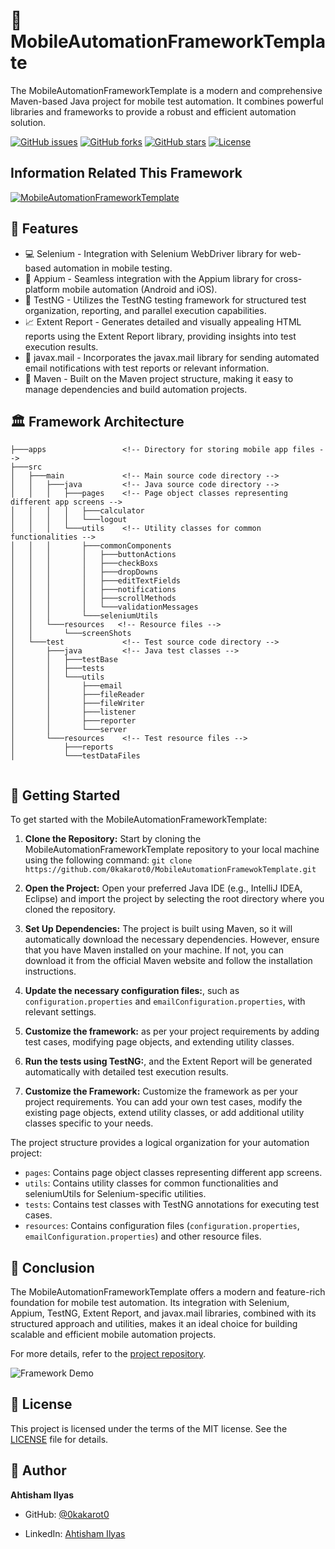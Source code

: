# 📱 MobileAutomationFrameworkTemplate

The MobileAutomationFrameworkTemplate is a modern and comprehensive Maven-based Java project for mobile test automation. It combines powerful libraries and frameworks to provide a robust and efficient automation solution.

<!-- ![Framework Logo](https://github.com/0kakarot0/MobileAutomationFramewokTemplate/blob/master/light.png)
 -->
[![GitHub issues](https://img.shields.io/github/issues/0kakarot0/MobileAutomationFramewokTemplate)](https://github.com/0kakarot0/MobileAutomationFramewokTemplate/issues)
[![GitHub forks](https://img.shields.io/github/forks/0kakarot0/MobileAutomationFramewokTemplate)](https://github.com/0kakarot0/MobileAutomationFramewokTemplate/network)
[![GitHub stars](https://img.shields.io/github/stars/0kakarot0/MobileAutomationFramewokTemplate)](https://github.com/0kakarot0/MobileAutomationFramewokTemplate/stargazers)
[![License](https://img.shields.io/badge/License-MIT-blue)](#license)

## Information Related This Framework
[![MobileAutomationFrameworkTemplate](http://img.youtube.com/vi/Exb4TPXfGq8/0.jpg)](http://www.youtube.com/watch?v=Exb4TPXfGq8 "MobileAutomationFrameworkTemplate")



## 🌟 Features

- 💻 Selenium - Integration with Selenium WebDriver library for web-based automation in mobile testing.
- 📱 Appium - Seamless integration with the Appium library for cross-platform mobile automation (Android and iOS).
- 🧪 TestNG - Utilizes the TestNG testing framework for structured test organization, reporting, and parallel execution capabilities.
- 📈 Extent Report - Generates detailed and visually appealing HTML reports using the Extent Report library, providing insights into test execution results.
- 📧 javax.mail - Incorporates the javax.mail library for sending automated email notifications with test reports or relevant information.
- 🔧 Maven - Built on the Maven project structure, making it easy to manage dependencies and build automation projects.

[//]: # (![Framework Architecture]&#40;https://example.com/framework-architecture.png&#41;)
## 🏛️ Framework Architecture
````
├───apps                 <!-- Directory for storing mobile app files -->
├───src
│   ├───main             <!-- Main source code directory -->
│   │   ├───java         <!-- Java source code directory -->
│   │   │   ├───pages    <!-- Page object classes representing different app screens -->
│   │   │   │   ├───calculator
│   │   │   │   └───logout
│   │   │   └───utils    <!-- Utility classes for common functionalities -->
│   │   │       ├───commonComponents
│   │   │       │   ├───buttonActions
│   │   │       │   ├───checkBoxs
│   │   │       │   ├───dropDowns
│   │   │       │   ├───editTextFields
│   │   │       │   ├───notifications
│   │   │       │   ├───scrollMethods
│   │   │       │   └───validationMessages
│   │   │       └───seleniumUtils
│   │   └───resources   <!-- Resource files -->
│   │       └───screenShots
│   └───test             <!-- Test source code directory -->
│       ├───java         <!-- Java test classes -->
│       │   ├───testBase
│       │   ├───tests
│       │   └───utils
│       │       ├───email
│       │       ├───fileReader
│       │       ├───fileWriter
│       │       ├───listener
│       │       ├───reporter
│       │       └───server
│       └───resources    <!-- Test resource files -->
│           ├───reports
│           └───testDataFiles


````



## 🚀 Getting Started

To get started with the MobileAutomationFrameworkTemplate:

1. **Clone the Repository:** Start by cloning the MobileAutomationFrameworkTemplate repository to your local machine using the following command:
```git clone https://github.com/0kakarot0/MobileAutomationFramewokTemplate.git```
2. **Open the Project:** Open your preferred Java IDE (e.g., IntelliJ IDEA, Eclipse) and import the project by selecting the root directory where you cloned the repository.

3. **Set Up Dependencies:** The project is built using Maven, so it will automatically download the necessary dependencies. However, ensure that you have Maven installed on your machine. If not, you can download it from the official Maven website and follow the installation instructions.
4. **Update the necessary configuration files:**, such as `configuration.properties` and `emailConfiguration.properties`, with relevant settings.
5. **Customize the framework:** as per your project requirements by adding test cases, modifying page objects, and extending utility classes.
6. **Run the tests using TestNG:**, and the Extent Report will be generated automatically with detailed test execution results.
7.  **Customize the Framework:** Customize the framework as per your project requirements. You can add your own test cases, modify the existing page objects, extend utility classes, or add additional utility classes specific to your needs.

The project structure provides a logical organization for your automation project:
- `pages`: Contains page object classes representing different app screens.
- `utils`: Contains utility classes for common functionalities and seleniumUtils for Selenium-specific utilities.
- `tests`: Contains test classes with TestNG annotations for executing test cases.
- `resources`: Contains configuration files (`configuration.properties`, `emailConfiguration.properties`) and other resource files.

## 🎯 Conclusion

The MobileAutomationFrameworkTemplate offers a modern and feature-rich foundation for mobile test automation. Its integration with Selenium, Appium, TestNG, Extent Report, and javax.mail libraries, combined with its structured approach and utilities, makes it an ideal choice for building scalable and efficient mobile automation projects.

For more details, refer to the [project repository](https://github.com/0kakarot0/MobileAutomationFramewokTemplate).

![Framework Demo](https://example.com/framework-demo.gif)

## 📝 License

This project is licensed under the terms of the MIT license. See the [LICENSE](https://github.com/0kakarot0/MobileAutomationFramewokTemplate/blob/master/LICENSE) file for details.

## 👤 Author

**Ahtisham Ilyas**

- GitHub: [@0kakarot0](https://github.com/0kakarot0)
<!-- - Twitter: [@yourhandle](https://twitter.com/yourhandle) -->
- LinkedIn: [Ahtisham Ilyas](https://www.linkedin.com/in/ahtisham-ilyas-62193768/)


